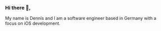 ### Hi there 👋,

My name is Dennis and I am a software engineer based in Germany with a focus on iOS development.
